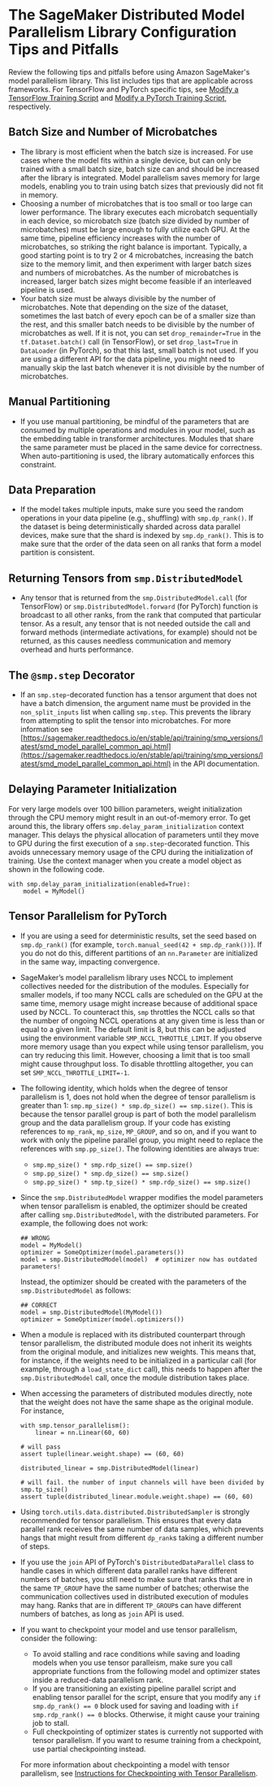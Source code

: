 # The SageMaker Distributed Model Parallelism Library Configuration Tips and Pitfalls<a name="model-parallel-customize-tips-pitfalls"></a>

Review the following tips and pitfalls before using Amazon SageMaker's model parallelism library\. This list includes tips that are applicable across frameworks\. For TensorFlow and PyTorch specific tips, see [Modify a TensorFlow Training Script](model-parallel-customize-training-script-tf.md) and [Modify a PyTorch Training Script](model-parallel-customize-training-script-pt.md), respectively\. 

## Batch Size and Number of Microbatches<a name="model-parallel-customize-tips-pitfalls-batch-size"></a>
+ The library is most efficient when the batch size is increased\. For use cases where the model fits within a single device, but can only be trained with a small batch size, batch size can and should be increased after the library is integrated\. Model parallelism saves memory for large models, enabling you to train using batch sizes that previously did not fit in memory\.
+ Choosing a number of microbatches that is too small or too large can lower performance\. The library executes each microbatch sequentially in each device, so microbatch size \(batch size divided by number of microbatches\) must be large enough to fully utilize each GPU\. At the same time, pipeline efficiency increases with the number of microbatches, so striking the right balance is important\. Typically, a good starting point is to try 2 or 4 microbatches, increasing the batch size to the memory limit, and then experiment with larger batch sizes and numbers of microbatches\. As the number of microbatches is increased, larger batch sizes might become feasible if an interleaved pipeline is used\.
+ Your batch size must be always divisible by the number of microbatches\. Note that depending on the size of the dataset, sometimes the last batch of every epoch can be of a smaller size than the rest, and this smaller batch needs to be divisible by the number of microbatches as well\. If it is not, you can set `drop_remainder=True` in the `tf.Dataset.batch()` call \(in TensorFlow\), or set `drop_last=True` in `DataLoader` \(in PyTorch\), so that this last, small batch is not used\. If you are using a different API for the data pipeline, you might need to manually skip the last batch whenever it is not divisible by the number of microbatches\.

## Manual Partitioning<a name="model-parallel-customize-tips-pitfalls-manual-partitioning"></a>
+ If you use manual partitioning, be mindful of the parameters that are consumed by multiple operations and modules in your model, such as the embedding table in transformer architectures\. Modules that share the same parameter must be placed in the same device for correctness\. When auto\-partitioning is used, the library automatically enforces this constraint\.

## Data Preparation<a name="model-parallel-customize-tips-pitfalls-data-preparation"></a>
+ If the model takes multiple inputs, make sure you seed the random operations in your data pipeline \(e\.g\., shuffling\) with `smp.dp_rank()`\. If the dataset is being deterministically sharded across data parallel devices, make sure that the shard is indexed by `smp.dp_rank()`\. This is to make sure that the order of the data seen on all ranks that form a model partition is consistent\.

## Returning Tensors from `smp.DistributedModel`<a name="model-parallel-customize-tips-pitfalls-return-tensors"></a>
+ Any tensor that is returned from the `smp.DistributedModel.call` \(for TensorFlow\) or `smp.DistributedModel.forward` \(for PyTorch\) function is broadcast to all other ranks, from the rank that computed that particular tensor\. As a result, any tensor that is not needed outside the call and forward methods \(intermediate activations, for example\) should not be returned, as this causes needless communication and memory overhead and hurts performance\.

## The `@smp.step` Decorator<a name="model-parallel-customize-tips-pitfalls-smp-step-decorator"></a>
+ If an `smp.step`\-decorated function has a tensor argument that does not have a batch dimension, the argument name must be provided in the `non_split_inputs` list when calling `smp.step`\. This prevents the library from attempting to split the tensor into microbatches\. For more information see [https://sagemaker.readthedocs.io/en/stable/api/training/smp_versions/latest/smd_model_parallel_common_api.html](https://sagemaker.readthedocs.io/en/stable/api/training/smp_versions/latest/smd_model_parallel_common_api.html) in the API documentation\.

## Delaying Parameter Initialization<a name="model-parallel-customize-tips-pitfalls-delaying-param-initialization"></a>

For very large models over 100 billion parameters, weight initialization through the CPU memory might result in an out\-of\-memory error\. To get around this, the library offers `smp.delay_param_initialization` context manager\. This delays the physical allocation of parameters until they move to GPU during the first execution of a `smp.step`\-decorated function\. This avoids unnecessary memory usage of the CPU during the initialization of training\. Use the context manager when you create a model object as shown in the following code\.

```
with smp.delay_param_initialization(enabled=True):    
    model = MyModel()
```

## Tensor Parallelism for PyTorch<a name="model-parallel-customize-tips-pitfalls-tensor-parallelism-pytorch"></a>
+ If you are using a seed for deterministic results, set the seed based on `smp.dp_rank()` \(for example, `torch.manual_seed(42 + smp.dp_rank())`\)\. If you do not do this, different partitions of an `nn.Parameter` are initialized in the same way, impacting convergence\. 
+ SageMaker’s model parallelism library uses NCCL to implement collectives needed for the distribution of the modules\. Especially for smaller models, if too many NCCL calls are scheduled on the GPU at the same time, memory usage might increase because of additional space used by NCCL\. To counteract this, `smp` throttles the NCCL calls so that the number of ongoing NCCL operations at any given time is less than or equal to a given limit\. The default limit is 8, but this can be adjusted using the environment variable `SMP_NCCL_THROTTLE_LIMIT`\. If you observe more memory usage than you expect while using tensor parallelism, you can try reducing this limit\. However, choosing a limit that is too small might cause throughput loss\. To disable throttling altogether, you can set `SMP_NCCL_THROTTLE_LIMIT=-1`\. 
+ The following identity, which holds when the degree of tensor parallelism is 1, does not hold when the degree of tensor parallelism is greater than 1: `smp.mp_size() * smp.dp_size() == smp.size()`\. This is because the tensor parallel group is part of both the model parallelism group and the data parallelism group\. If your code has existing references to `mp_rank`, `mp_size`, `MP_GROUP`, and so on, and if you want to work with only the pipeline parallel group, you might need to replace the references with `smp.pp_size()`\. The following identities are always true: 
  +  `smp.mp_size() * smp.rdp_size() == smp.size()` 
  +  `smp.pp_size() * smp.dp_size() == smp.size()` 
  +  `smp.pp_size() * smp.tp_size() * smp.rdp_size() == smp.size()` 
+ Since the `smp.DistributedModel` wrapper modifies the model parameters when tensor parallelism is enabled, the optimizer should be created after calling `smp.DistributedModel`, with the distributed parameters\. For example, the following does not work: 

  ```
  ## WRONG
  model = MyModel()
  optimizer = SomeOptimizer(model.parameters())
  model = smp.DistributedModel(model)  # optimizer now has outdated parameters! 
  ```

  Instead, the optimizer should be created with the parameters of the `smp.DistributedModel` as follows:

  ```
  ## CORRECT
  model = smp.DistributedModel(MyModel())
  optimizer = SomeOptimizer(model.optimizers())
  ```
+ When a module is replaced with its distributed counterpart through tensor parallelism, the distributed module does not inherit its weights from the original module, and initializes new weights\. This means that, for instance, if the weights need to be initialized in a particular call \(for example, through a `load_state_dict` call\), this needs to happen after the `smp.DistributedModel` call, once the module distribution takes place\. 
+ When accessing the parameters of distributed modules directly, note that the weight does not have the same shape as the original module\. For instance,  

  ```
  with smp.tensor_parallelism():
      linear = nn.Linear(60, 60)
  
  # will pass
  assert tuple(linear.weight.shape) == (60, 60)
  
  distributed_linear = smp.DistributedModel(linear)
  
  # will fail. the number of input channels will have been divided by smp.tp_size()
  assert tuple(distributed_linear.module.weight.shape) == (60, 60)
  ```
+ Using `torch.utils.data.distributed.DistributedSampler` is strongly recommended for tensor parallelism\. This ensures that every data parallel rank receives the same number of data samples, which prevents hangs that might result from different `dp_rank`s taking a different number of steps\. 
+ If you use the `join` API of PyTorch's `DistributedDataParallel` class to handle cases in which different data parallel ranks have different numbers of batches, you still need to make sure that ranks that are in the same `TP_GROUP` have the same number of batches; otherwise the communication collectives used in distributed execution of modules may hang\. Ranks that are in different `TP_GROUP`s can have different numbers of batches, as long as `join` API is used\. 
+ If you want to checkpoint your model and use tensor parallelism, consider the following: 
  + To avoid stalling and race conditions while saving and loading models when you use tensor paralleism, make sure you call appropriate functions from the following model and optimizer states inside a reduced\-data parallelism rank\.
  + If you are transitioning an existing pipeline parallel script and enabling tensor parallel for the script, ensure that you modify any `if smp.dp_rank() == 0` block used for saving and loading with `if smp.rdp_rank() == 0` blocks\. Otherwise, it might cause your training job to stall\. 
  + Full checkpointing of optimizer states is currently not supported with tensor parallelism\. If you want to resume training from a checkpoint, use partial checkpointing instead\. 

  For more information about checkpointing a model with tensor parallelism, see [Instructions for Checkpointing with Tensor Parallelism](model-parallel-extended-features-pytorch-saving-loading-checkpoints.md)\.